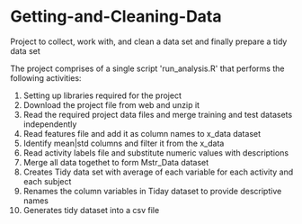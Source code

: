 # Getting-and-Cleaning-Data
Project to collect, work with, and clean a data set and finally prepare a tidy data set

The project comprises of a single script 'run_analysis.R' that performs the following activities:
1) Setting up libraries required for the project
2) Download the project file from web and unzip it
3) Read the required project data files and merge training and test datasets independently
4) Read features file and add it as column names to x_data dataset
5) Identify mean|std columns and filter it from the x_data
6) Read activity labels file and substitute numeric values with descriptions
7) Merge all data togethet to form Mstr_Data dataset
8) Creates Tidy data set with average of each variable for each activity and each subject
9) Renames the column variables in Tiday dataset to provide descriptive names
10) Generates tidy dataset into a csv file


